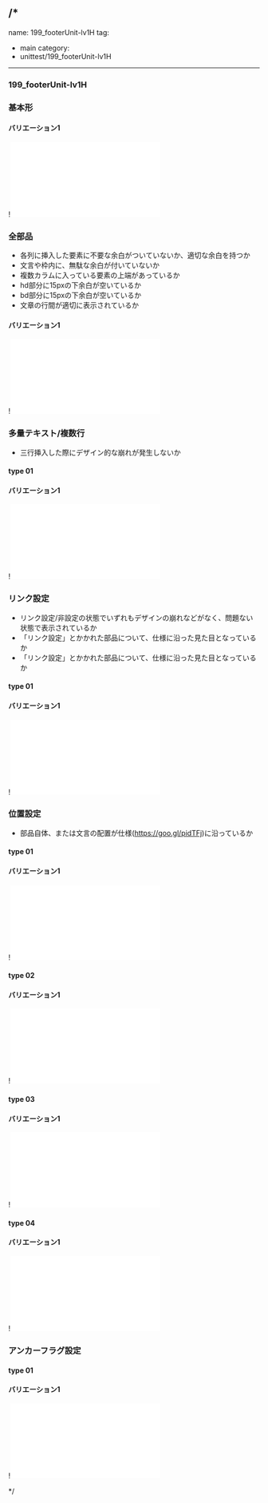 /*
---
name: 199_footerUnit-lv1H
tag:
  - main
category:
  - unittest/199_footerUnit-lv1H
---

### 199_footerUnit-lv1H
### 基本形

#### バリエーション1

!![199_footerUnit-lv1H_01basic_1.html](./html/199_footerUnit-lv1H/199_footerUnit-lv1H_01basic_1.html)

### 全部品
- 各列に挿入した要素に不要な余白がついていないか、適切な余白を持つか
- 文言や枠内に、無駄な余白が付いていないか
- 複数カラムに入っている要素の上端があっているか
- hd部分に15pxの下余白が空いているか
- bd部分に15pxの下余白が空いているか
- 文章の行間が適切に表示されているか

#### バリエーション1

!![199_footerUnit-lv1H_02all_1.html](./html/199_footerUnit-lv1H/199_footerUnit-lv1H_02all_1.html)

### 多量テキスト/複数行
- 三行挿入した際にデザイン的な崩れが発生しないか

#### type 01
#### バリエーション1

!![199_footerUnit-lv1H_d03manyText_01_1.html](./html/199_footerUnit-lv1H/199_footerUnit-lv1H_d03manyText_01_1.html)

### リンク設定
- リンク設定/非設定の状態でいずれもデザインの崩れなどがなく、問題ない状態で表示されているか
- 「リンク設定」とかかれた部品について、仕様に沿った見た目となっているか
- 「リンク設定」とかかれた部品について、仕様に沿った見た目となっているか

#### type 01
#### バリエーション1

!![199_footerUnit-lv1H_f11_01_1.html](./html/199_footerUnit-lv1H/199_footerUnit-lv1H_f11_01_1.html)

### 位置設定
- 部品自体、または文言の配置が仕様(https://goo.gl/pidTFj)に沿っているか

#### type 01
#### バリエーション1

!![199_footerUnit-lv1H_f12_01_1.html](./html/199_footerUnit-lv1H/199_footerUnit-lv1H_f12_01_1.html)

#### type 02
#### バリエーション1

!![199_footerUnit-lv1H_f12_02_1.html](./html/199_footerUnit-lv1H/199_footerUnit-lv1H_f12_02_1.html)

#### type 03
#### バリエーション1

!![199_footerUnit-lv1H_f12_03_1.html](./html/199_footerUnit-lv1H/199_footerUnit-lv1H_f12_03_1.html)

#### type 04
#### バリエーション1

!![199_footerUnit-lv1H_f12_04_1.html](./html/199_footerUnit-lv1H/199_footerUnit-lv1H_f12_04_1.html)

### アンカーフラグ設定

#### type 01
#### バリエーション1

!![199_footerUnit-lv1H_f16_01_1.html](./html/199_footerUnit-lv1H/199_footerUnit-lv1H_f16_01_1.html)

*/
